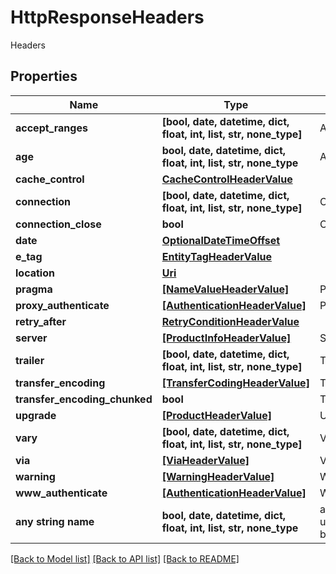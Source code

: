 # HttpResponseHeaders

Headers

## Properties
Name | Type | Description | Notes
------------ | ------------- | ------------- | -------------
**accept_ranges** | **[bool, date, datetime, dict, float, int, list, str, none_type]** | AcceptRanges | [optional] 
**age** | **bool, date, datetime, dict, float, int, list, str, none_type** | Age | [optional] 
**cache_control** | [**CacheControlHeaderValue**](CacheControlHeaderValue.md) |  | [optional] 
**connection** | **[bool, date, datetime, dict, float, int, list, str, none_type]** | Connection | [optional] 
**connection_close** | **bool** | ConnectionClose | [optional] 
**date** | [**OptionalDateTimeOffset**](OptionalDateTimeOffset.md) |  | [optional] 
**e_tag** | [**EntityTagHeaderValue**](EntityTagHeaderValue.md) |  | [optional] 
**location** | [**Uri**](Uri.md) |  | [optional] 
**pragma** | [**[NameValueHeaderValue]**](NameValueHeaderValue.md) | Pragma | [optional] 
**proxy_authenticate** | [**[AuthenticationHeaderValue]**](AuthenticationHeaderValue.md) | ProxyAuthenticate | [optional] 
**retry_after** | [**RetryConditionHeaderValue**](RetryConditionHeaderValue.md) |  | [optional] 
**server** | [**[ProductInfoHeaderValue]**](ProductInfoHeaderValue.md) | Server | [optional] 
**trailer** | **[bool, date, datetime, dict, float, int, list, str, none_type]** | Trailer | [optional] 
**transfer_encoding** | [**[TransferCodingHeaderValue]**](TransferCodingHeaderValue.md) | TransferEncoding | [optional] 
**transfer_encoding_chunked** | **bool** | TransferEncodingChunked | [optional] 
**upgrade** | [**[ProductHeaderValue]**](ProductHeaderValue.md) | Upgrade | [optional] 
**vary** | **[bool, date, datetime, dict, float, int, list, str, none_type]** | Vary | [optional] 
**via** | [**[ViaHeaderValue]**](ViaHeaderValue.md) | Via | [optional] 
**warning** | [**[WarningHeaderValue]**](WarningHeaderValue.md) | Warning | [optional] 
**www_authenticate** | [**[AuthenticationHeaderValue]**](AuthenticationHeaderValue.md) | WwwAuthenticate | [optional] 
**any string name** | **bool, date, datetime, dict, float, int, list, str, none_type** | any string name can be used but the value must be the correct type | [optional]

[[Back to Model list]](../README.md#documentation-for-models) [[Back to API list]](../README.md#documentation-for-api-endpoints) [[Back to README]](../README.md)


